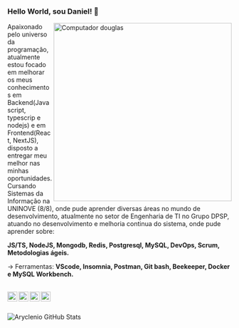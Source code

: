 ### Hello World, sou Daniel! 👋

<!-- **DanielSilva33/DanielSilva33** is a ✨ _special_ ✨ repository because its `README.md` (this file) appears on your GitHub profile. -->

<img src="https://raw.githubusercontent.com/MicaelliMedeiros/micaellimedeiros/master/image/computer-illustration.png" min-width="400px" max-width="400px" width="400px" align="right" alt="Computador douglas">

<p align="left">
  Apaixonado pelo universo da programação, atualmente estou focado em melhorar os meus conhecimentos em Backend(Javascript, typescrip e nodejs) e em Frontend(React, NextJS), disposto a entregar meu melhor nas minhas oportunidades. Cursando Sistemas da Informação na UNINOVE (8/8), onde pude aprender diversas áreas no mundo de desenvolvimento, atualmente no setor de Engenharia de TI no Grupo DPSP, atuando no desenvolvimento e melhoria continua do sistema, onde pude aprender sobre:
</p>

<p align="left">
 <strong>JS/TS, NodeJS, Mongodb, Redis, Postgresql, MySQL, DevOps, Scrum, Metodologias ágeis.</strong>
</p>

<p align="left">
  -> Ferramentas: <strong>VScode, Insomnia, Postman, Git bash, Beekeeper, Docker e MySQL Workbench.</strong>
</p>


<br><a href="https://www.linkedin.com/in/daniel-silva-1a3209196/" target="_blank">
  <img align="left" alt="LinkdeIN" width="22px" target="_blank" src="https://cdn.jsdelivr.net/npm/simple-icons@v3/icons/linkedin.svg" />
</a>
<a target="_blank" href="https://api.whatsapp.com/send?phone=5511951160061">
  <img align="left" alt="Whatsapp" width="22px" target="_blank" src="https://cdn.jsdelivr.net/npm/simple-icons@v3/icons/whatsapp.svg" />
</a>
<a target="_blank" href="https://www.instagram.com/daniell_silvaa__/">
  <img align="left" alt="Instagram" width="22px" target="_blank" src="https://cdn.jsdelivr.net/npm/simple-icons@v3/icons/instagram.svg" />
</a>
<a target="_blank" href="mailto:daniel.silva3320@gmail.com">
  <img align="left" alt="Gmail" width="22px" target="_blank" src="https://cdn.jsdelivr.net/npm/simple-icons@v3/icons/gmail.svg" />
</a> <br> <br>

![Aryclenio GitHub Stats](https://github-readme-stats.vercel.app/api?username=danielsilva33&show_icons=true)
